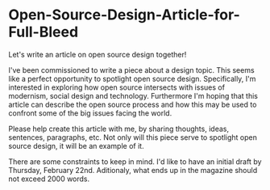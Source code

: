 # Open-Source-Design-Article-for-Full-Bleed
Let's write an article on open source design together!


I've been commissioned to write a piece about a design topic. This seems like a perfect opportunity to spotlight open source design. Specifically, I'm interested in exploring how open source intersects with issues of modernism, social design and technology. Furthermore I'm hoping that this article can describe the open source process and how this may be used to confront some of the big issues facing the world.

Please help create this article with me, by sharing thoughts, ideas, sentences, paragraphs, etc. Not only will this piece serve to spotlight open source design, it will be an example of it. 

There are some constraints to keep in mind. I'd like to have an initial draft by Thursday, February 22nd. Aditionaly, what ends up in the magazine should not exceed 2000 words.

